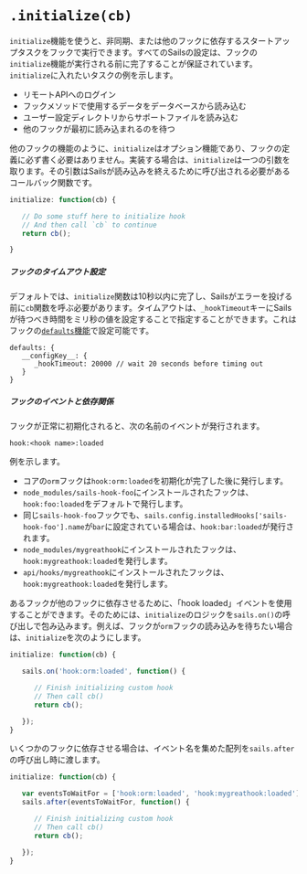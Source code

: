 # `.initialize(cb)`

`initialize`機能を使うと、非同期、または他のフックに依存するスタートアップタスクをフックで実行できます。すべてのSailsの設定は、フックの`initialize`機能が実行される前に完了することが保証されています。`initialize`に入れたいタスクの例を示します。

* リモートAPIへのログイン
* フックメソッドで使用するデータをデータベースから読み込む
* ユーザー設定ディレクトリからサポートファイルを読み込む
* 他のフックが最初に読み込まれるのを待つ

他のフックの機能のように、`initialize`はオプション機能であり、フックの定義に必ず書く必要はありません。実装する場合は、`initialize`は一つの引数を取ります。その引数はSailsが読み込みを終えるために呼び出される必要があるコールバック関数です。

```javascript
initialize: function(cb) {

   // Do some stuff here to initialize hook
   // And then call `cb` to continue
   return cb();

}
```

##### フックのタイムアウト設定

デフォルトでは、`initialize`関数は10秒以内に完了し、Sailsがエラーを投げる前に`cb`関数を呼ぶ必要があります。タイムアウトは、`_hookTimeout`キーにSailsが待つべき時間をミリ秒の値を設定することで指定することができます。これはフックの[`defaults`機能](https://sailsguides.jp/doc/concepts/extending-sails/hooks/hook-specification/defaults)で設定可能です。

```
defaults: {
   __configKey__: {
      _hookTimeout: 20000 // wait 20 seconds before timing out
   }
}
```

##### フックのイベントと依存関係

フックが正常に初期化されると、次の名前のイベントが発行されます。

`hook:<hook name>:loaded`

例を示します。

* コアの`orm`フックは`hook:orm:loaded`を初期化が完了した後に発行します。
* `node_modules/sails-hook-foo`にインストールされたフックは、`hook:foo:loaded`をデフォルトで発行します。
* 同じ`sails-hook-foo`フックでも、`sails.config.installedHooks['sails-hook-foo'].name`が`bar`に設定されている場合は、`hook:bar:loaded`が発行されます。
* `node_modules/mygreathook`にインストールされたフックは、`hook:mygreathook:loaded`を発行します。
* `api/hooks/mygreathook`にインストールされたフックは、`hook:mygreathook:loaded`を発行します。

あるフックが他のフックに依存させるために、「hook loaded」イベントを使用することができます。そのためには、`initialize`のロジックを`sails.on()`の呼び出しで包み込みます。例えば、フックが`orm`フックの読み込みを待ちたい場合は、`initialize`を次のようにします。

```javascript
initialize: function(cb) {

   sails.on('hook:orm:loaded', function() {

      // Finish initializing custom hook
      // Then call cb()
      return cb();

   });
}
```

いくつかのフックに依存させる場合は、イベント名を集めた配列を`sails.after`の呼び出し時に渡します。

```javascript
initialize: function(cb) {

   var eventsToWaitFor = ['hook:orm:loaded', 'hook:mygreathook:loaded'];
   sails.after(eventsToWaitFor, function() {

      // Finish initializing custom hook
      // Then call cb()
      return cb();

   });
}
```


<docmeta name="displayName" value=".initialize()">
<docmeta name="displayName_ja" value=".initialize()">
<docmeta name="stabilityIndex" value="3">
